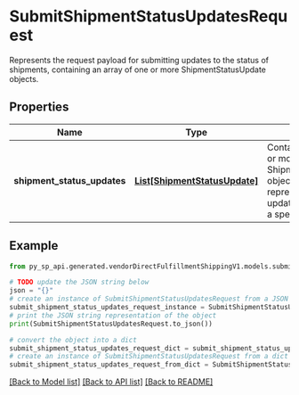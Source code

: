 # SubmitShipmentStatusUpdatesRequest

Represents the request payload for submitting updates to the status of shipments, containing an array of one or more ShipmentStatusUpdate objects.

## Properties

Name | Type | Description | Notes
------------ | ------------- | ------------- | -------------
**shipment_status_updates** | [**List[ShipmentStatusUpdate]**](ShipmentStatusUpdate.md) | Contains a list of one or more ShipmentStatusUpdate objects, each representing an update to the status of a specific shipment. | [optional] 

## Example

```python
from py_sp_api.generated.vendorDirectFulfillmentShippingV1.models.submit_shipment_status_updates_request import SubmitShipmentStatusUpdatesRequest

# TODO update the JSON string below
json = "{}"
# create an instance of SubmitShipmentStatusUpdatesRequest from a JSON string
submit_shipment_status_updates_request_instance = SubmitShipmentStatusUpdatesRequest.from_json(json)
# print the JSON string representation of the object
print(SubmitShipmentStatusUpdatesRequest.to_json())

# convert the object into a dict
submit_shipment_status_updates_request_dict = submit_shipment_status_updates_request_instance.to_dict()
# create an instance of SubmitShipmentStatusUpdatesRequest from a dict
submit_shipment_status_updates_request_from_dict = SubmitShipmentStatusUpdatesRequest.from_dict(submit_shipment_status_updates_request_dict)
```
[[Back to Model list]](../README.md#documentation-for-models) [[Back to API list]](../README.md#documentation-for-api-endpoints) [[Back to README]](../README.md)


